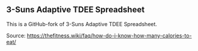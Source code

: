 ## 3-Suns Adaptive TDEE Spreadsheet

This is a GitHub-fork of 3-Suns Adaptive TDEE Spreadsheet.

Source: https://thefitness.wiki/faq/how-do-i-know-how-many-calories-to-eat/
